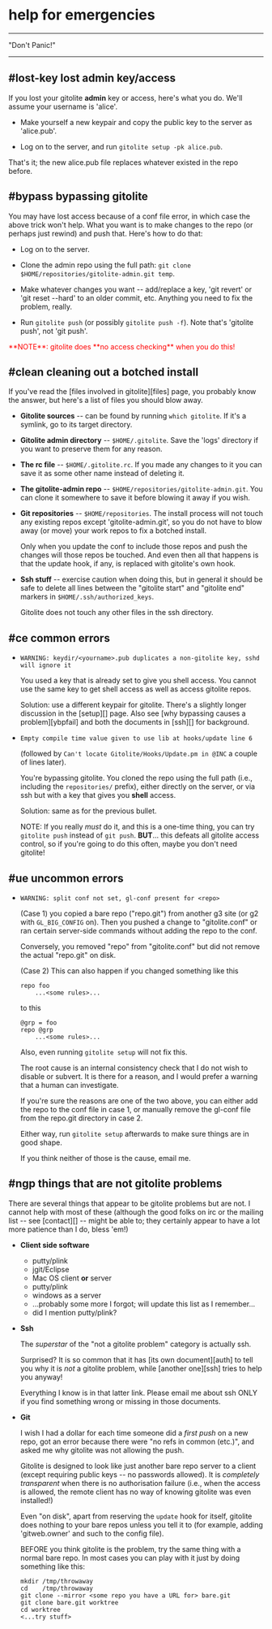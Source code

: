 # help for emergencies

----

"Don't Panic!"

----

## #lost-key lost admin key/access

If you lost your gitolite **admin** key or access, here's what you do.  We'll
assume your username is 'alice'.

  * Make yourself a new keypair and copy the public key to the server as
    'alice.pub'.

  * Log on to the server, and run `gitolite setup -pk alice.pub`.

That's it; the new alice.pub file replaces whatever existed in the repo
before.

## #bypass bypassing gitolite

You may have lost access because of a conf file error, in which case the above
trick won't help.  What you want is to make changes to the repo (or perhaps
just rewind) and push that.  Here's how to do that:

  * Log on to the server.

  * Clone the admin repo using the full path: `git clone
    $HOME/repositories/gitolite-admin.git temp`.

  * Make whatever changes you want -- add/replace a key, 'git revert' or 'git
    reset --hard' to an older commit, etc.  Anything you need to fix the
    problem, really.

  * Run `gitolite push` (or possibly `gitolite push -f`).  Note that's
    'gitolite push', not 'git push'.

<font color="red">
**NOTE**: gitolite does **no access checking** when you do this!
</font>

## #clean cleaning out a botched install

If you've read the [files involved in gitolite][files] page, you probably know
the answer, but here's a list of files you should blow away.

  * **Gitolite sources** -- can be found by running `which gitolite`.  If it's
    a symlink, go to its target directory.

  * **Gitolite admin directory** -- `$HOME/.gitolite`.  Save the 'logs'
    directory if you want to preserve them for any reason.

  * **The rc file** -- `$HOME/.gitolite.rc`.  If you made any changes to it
    you can save it as some other name instead of deleting it.

  * **The gitolite-admin repo** -- `$HOME/repositories/gitolite-admin.git`.
    You can clone it somewhere to save it before blowing it away if you wish.

  * **Git repositories** -- `$HOME/repositories`.  The install process will
    not touch any existing repos except 'gitolite-admin.git', so you do not
    have to blow away (or move) your work repos to fix a botched install.

    Only when you update the conf to include those repos and push the changes
    will those repos be touched.  And even then all that happens is that the
    update hook, if any, is replaced with gitolite's own hook.

  * **Ssh stuff** -- exercise caution when doing this, but in general it
    should be safe to delete all lines between the "gitolite start" and
    "gitolite end" markers in `$HOME/.ssh/authorized_keys`.

    Gitolite does not touch any other files in the ssh directory.

## #ce common errors

  * `WARNING: keydir/<yourname>.pub duplicates a non-gitolite key, sshd will ignore it`

    You used a key that is already set to give you shell access.  You cannot
    use the same key to get shell access as well as access gitolite repos.

    Solution: use a different keypair for gitolite.  There's a slightly longer
    discussion in the [setup][] page.  Also see [why bypassing causes a
    problem][ybpfail] and both the documents in [ssh][] for background.

  * `Empty compile time value given to use lib at hooks/update line 6`

    (followed by `Can't locate Gitolite/Hooks/Update.pm in @INC` a couple of
    lines later).

    You're bypassing gitolite.  You cloned the repo using the full path (i.e.,
    including the `repositories/` prefix), either directly on the server, or
    via ssh but with a key that gives you **shell** access.

    Solution: same as for the previous bullet.

    NOTE: If you really *must* do it, and this is a one-time thing, you can
    try `gitolite push` instead of `git push`.  **BUT**... this defeats all
    gitolite access control, so if you're going to do this often, maybe you
    don't need gitolite!

## #ue uncommon errors

  * `WARNING: split conf not set, gl-conf present for <repo>`

    (Case 1) you copied a bare repo ("repo.git") from another g3 site (or g2
    with `GL_BIG_CONFIG` on).  Then you pushed a change to "gitolite.conf" or
    ran certain server-side commands without adding the repo to the conf.

    Conversely, you removed "repo" from "gitolite.conf" but did not remove the
    actual "repo.git" on disk.

    (Case 2) This can also happen if you changed something like this

        repo foo
            ...<some rules>...

    to this

        @grp = foo
        repo @grp
            ...<some rules>...

    Also, even running `gitolite setup` will not fix this.

    The root cause is an internal consistency check that I do not wish to
    disable or subvert.  It is there for a reason, and I would prefer a
    warning that a human can investigate.

    If you're sure the reasons are one of the two above, you can either add
    the repo to the conf file in case 1, or manually remove the gl-conf file
    from the repo.git directory in case 2.

    Either way, run `gitolite setup` afterwards to make sure things are in
    good shape.

    If you think neither of those is the cause, email me.

## #ngp things that are not gitolite problems

There are several things that appear to be gitolite problems but are not.  I
cannot help with most of these (although the good folks on irc or the mailing
list -- see [contact][] -- might be able to; they certainly appear to have a
lot more patience than I do, bless 'em!)

  * **Client side software**

      * putty/plink
      * jgit/Eclipse
      * Mac OS client **or** server
      * putty/plink
      * windows as a server
      * ...probably some more I forgot; will update this list as I remember...
      * did I mention putty/plink?

  * **Ssh**

    The *superstar* of the "not a gitolite problem" category is actually ssh.

    Surprised?  It is so common that it has [its own document][auth] to tell
    you why it is *not* a gitolite problem, while [another one][ssh] tries to
    help you anyway!

    Everything I know is in that latter link.  Please email me about ssh ONLY
    if you find something wrong or missing in those documents.

  * **Git**

    I wish I had a dollar for each time someone did a *first push* on a new
    repo, got an error because there were "no refs in common (etc.)", and
    asked me why gitolite was not allowing the push.

    Gitolite is designed to look like just another bare repo server to a
    client (except requiring public keys -- no passwords allowed).  It is
    *completely transparent* when there is no authorisation failure (i.e.,
    when the access is allowed, the remote client has no way of knowing
    gitolite was even installed!)

    Even "on disk", apart from reserving the `update` hook for itself,
    gitolite does nothing to your bare repos unless you tell it to (for
    example, adding 'gitweb.owner' and such to the config file).

    BEFORE you think gitolite is the problem, try the same thing with a normal
    bare repo.  In most cases you can play with it just by doing something
    like this:

        mkdir /tmp/throwaway
        cd    /tmp/throwaway
        git clone --mirror <some repo you have a URL for> bare.git
        git clone bare.git worktree
        cd worktree
        <...try stuff>
